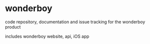 # wonderboy

code repository, documentation and issue tracking for the wonderboy product

includes wonderboy website, api, iOS app
